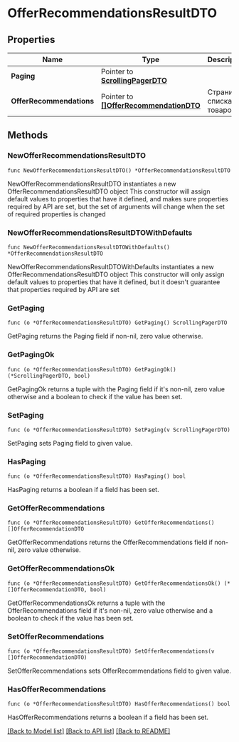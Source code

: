# OfferRecommendationsResultDTO

## Properties

Name | Type | Description | Notes
------------ | ------------- | ------------- | -------------
**Paging** | Pointer to [**ScrollingPagerDTO**](ScrollingPagerDTO.md) |  | [optional] 
**OfferRecommendations** | Pointer to [**[]OfferRecommendationDTO**](OfferRecommendationDTO.md) | Страница списка товаров. | [optional] 

## Methods

### NewOfferRecommendationsResultDTO

`func NewOfferRecommendationsResultDTO() *OfferRecommendationsResultDTO`

NewOfferRecommendationsResultDTO instantiates a new OfferRecommendationsResultDTO object
This constructor will assign default values to properties that have it defined,
and makes sure properties required by API are set, but the set of arguments
will change when the set of required properties is changed

### NewOfferRecommendationsResultDTOWithDefaults

`func NewOfferRecommendationsResultDTOWithDefaults() *OfferRecommendationsResultDTO`

NewOfferRecommendationsResultDTOWithDefaults instantiates a new OfferRecommendationsResultDTO object
This constructor will only assign default values to properties that have it defined,
but it doesn't guarantee that properties required by API are set

### GetPaging

`func (o *OfferRecommendationsResultDTO) GetPaging() ScrollingPagerDTO`

GetPaging returns the Paging field if non-nil, zero value otherwise.

### GetPagingOk

`func (o *OfferRecommendationsResultDTO) GetPagingOk() (*ScrollingPagerDTO, bool)`

GetPagingOk returns a tuple with the Paging field if it's non-nil, zero value otherwise
and a boolean to check if the value has been set.

### SetPaging

`func (o *OfferRecommendationsResultDTO) SetPaging(v ScrollingPagerDTO)`

SetPaging sets Paging field to given value.

### HasPaging

`func (o *OfferRecommendationsResultDTO) HasPaging() bool`

HasPaging returns a boolean if a field has been set.

### GetOfferRecommendations

`func (o *OfferRecommendationsResultDTO) GetOfferRecommendations() []OfferRecommendationDTO`

GetOfferRecommendations returns the OfferRecommendations field if non-nil, zero value otherwise.

### GetOfferRecommendationsOk

`func (o *OfferRecommendationsResultDTO) GetOfferRecommendationsOk() (*[]OfferRecommendationDTO, bool)`

GetOfferRecommendationsOk returns a tuple with the OfferRecommendations field if it's non-nil, zero value otherwise
and a boolean to check if the value has been set.

### SetOfferRecommendations

`func (o *OfferRecommendationsResultDTO) SetOfferRecommendations(v []OfferRecommendationDTO)`

SetOfferRecommendations sets OfferRecommendations field to given value.

### HasOfferRecommendations

`func (o *OfferRecommendationsResultDTO) HasOfferRecommendations() bool`

HasOfferRecommendations returns a boolean if a field has been set.


[[Back to Model list]](../README.md#documentation-for-models) [[Back to API list]](../README.md#documentation-for-api-endpoints) [[Back to README]](../README.md)


